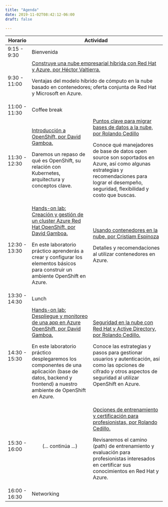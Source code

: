 ```yaml
---
title: "Agenda"
date: 2019-11-02T08:42:12-06:00
draft: false

---
```



<table class="schedule">
<thead>
    <tr>
        <th>Horario</th>
        <th colspan="2">Actividad</th>
    </tr>
</thead>
<tbody>
    <tr>
        <td class="horario">9:15 - 9:30</td>
        <td class="keynote" colspan="2">
            Bienvenida
        </td>
    </tr>
    <tr>
        <td class="horario">9:30 - 11:00</td>
        <td class="keynote" colspan="2">
            <a data-toggle="collapse" href="#k1">Construye una nube empresarial híbrida con Red Hat y Azure, por Héctor Valtierra.</a>
            <p id="k1" class="collapse">Ventajas del modelo híbrido de cómputo en la nube basado en contenedores; oferta conjunta de Red Hat y Microsoft en Azure.</p>
        </td>
    </tr>
    <tr>
        <td class="horario">11:00 - 11:30</td>
        <td class="break" colspan="2">
            Coffee break
        </td>
    </tr>
    <tr>
        <td class="horario">11:30 - 12:30</td>
        <td class="sesion">
            <a data-toggle="collapse" href="#a1">Introducción a OpenShift, por David Gamboa.</a>
            <p id="a1" class="collapse">Daremos un repaso de qué es OpenShift, su relación con Kubernetes, arquitectura y conceptos clave.</p>
        </td>
        <td class="sesion">
            <a data-toggle="collapse" href="#b1">Puntos clave para migrar bases de datos a la nube, por Rolando Cedillo</a>
            <p id="b1" class="collapse">Conoce qué manejadores de base de datos open source son soportados en Azure, así como algunas estrategias y recomendaciones para lograr el desempeño, seguridad, flexibilidad y costo que buscas.</p>
        </td>
    </tr>
    <tr>
        <td class="horario">12:30 - 13:30</td>
        <td class="sesion">
            <a data-toggle="collapse" href="#a2">Hands-on lab: Creación y gestión de un cluster Azure Red Hat OpenShift, por David Gamboa.</a>
            <p id="a2" class="collapse">En este laboratorio práctico aprenderás a crear y configurar los elementos básicos para construir un ambiente OpenShift en Azure.</p>
        </td>
        <td class="sesion">
            <a data-toggle="collapse" href="#b2">Usando contenedores en la nube, por Cristiam Espinoza</a>
            <p id="b2" class="collapse">Detalles y recomendaciones al utilizar contenedores en Azure.</p>
        </td>
    </tr>
    <tr>
        <td class="horario">13:30 - 14:30</td>
        <td class="break" colspan="2">
            Lunch
        </td>
    </tr>
    <tr>
        <td class="horario">14:30 - 15:30</td>
        <td class="sesion">
            <a data-toggle="collapse" href="#a3">Hands-on lab: Despliegue y monitoreo de una app en Azure OpenShift, por David Gamboa.</a>
            <p id="a3" class="collapse">En este laboratorio práctico desplegaremos los componentes de una aplicación (base de datos, backend y frontend) a nuestro ambiente de OpenShift en Azure.</p>
        </td>
        <td class="sesion">
            <a data-toggle="collapse" href="#b3">Seguridad en la nube con Red Hat y Active Directory, por Rolando Cedillo.</a>
            <p id="b3" class="collapse">Conoce las estrategias y pasos para gestionar usuarios y autenticación, así como las opciones de cifrado y otros aspectos de seguridad al utilizar OpenShift en Azure.</p>
        </td>
    </tr>
    <tr>
        <td class="horario">15:30 - 16:00</td>
        <td class="sesion" style="text-align: center;">(... continúa ...)
        </td>
        <td class="sesion">
            <a data-toggle="collapse" href="#b4">Opciones de entrenamiento y certificación para profesionistas, por Rolando Cedillo.</a>
            <p id="b4" class="collapse">Revisaremos el camino (path) de entrenamiento y evaluación para profesionistas interesados en certificar sus conocimientos en Red Hat y Azure.</p>
        </td>
    </tr>
    <tr>
        <td class="horario">16:00 - 16:30</td>
        <td class="break" colspan="2">
            Networking
        </td>
    </tr>
</tbody>    
</table>   

<br />
<br />
